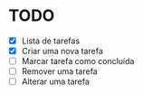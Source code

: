 # TODO

- [x] Lista de tarefas
- [x] Criar uma nova tarefa
- [ ] Marcar tarefa como concluída
- [ ] Remover uma tarefa
- [ ] Alterar uma tarefa
